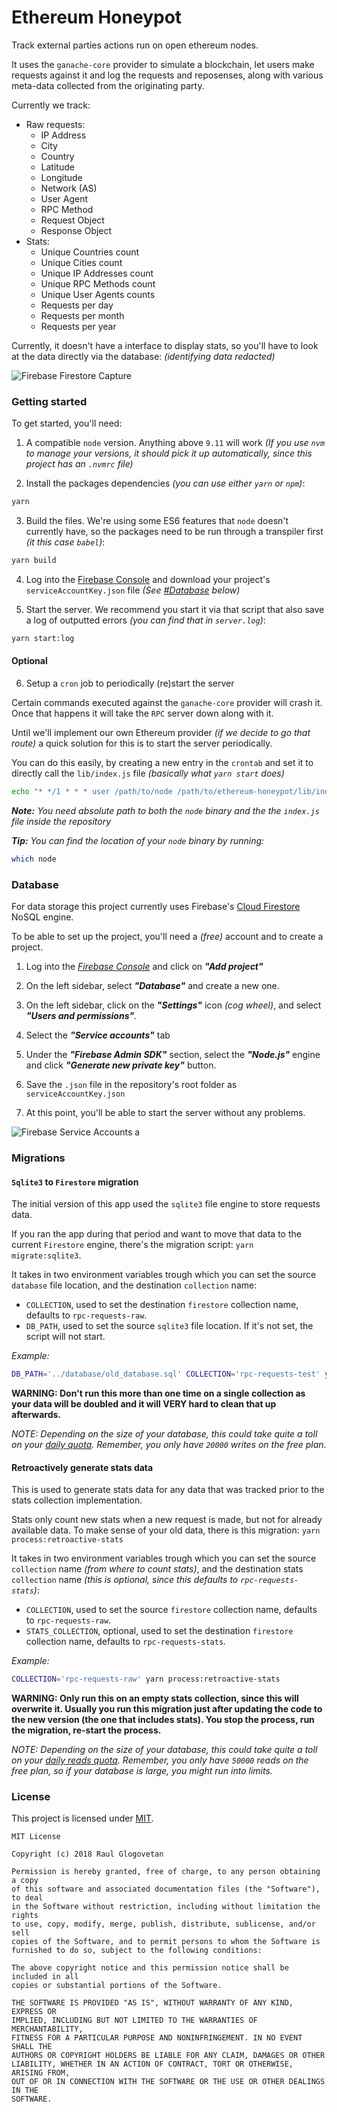 # Ethereum Honeypot

Track external parties actions run on open ethereum nodes.

It uses the `ganache-core` provider to simulate a blockchain, let users make requests against it and log the requests and reposenses, along with various meta-data collected from the originating party.

Currently we track:

- Raw requests:
  - IP Address
  - City
  - Country
  - Latitude
  - Longitude
  - Network (AS)
  - User Agent
  - RPC Method
  - Request Object
  - Response Object
- Stats:
  - Unique Countries count
  - Unique Cities count
  - Unique IP Addresses count
  - Unique RPC Methods count
  - Unique User Agents counts
  - Requests per day
  - Requests per month
  - Requests per year

Currently, it doesn't have a interface to display stats, so you'll have to look at the data directly via the database: _(identifying data redacted)_

![Firebase Firestore Capture](assets/firestore_capture_stats_redacted.png)

### Getting started

To get started, you'll need:

1. A compatible `node` version. Anything above `9.11` will work _(If you use `nvm` to manage your versions, it should pick it up automatically, since this project has an `.nvmrc` file)_

2. Install the packages dependencies _(you can use either `yarn` or `npm`)_:
```bash
yarn
```

3. Build the files. We're using some ES6 features that `node` doesn't currently have, so the packages need to be run through a transpiler first _(it this case `babel`)_:
```bash
yarn build
```

4. Log into the [Firebase Console](https://console.firebase.google.com) and download your project's `serviceAccountKey.json` file _(See [#Database](#database) below)_

5. Start the server. We recommend you start it via that script that also save a log of outputted errors _(you can find that in `server.log`)_:
```bash
yarn start:log
```

#### Optional

6. Setup a `cron` job to periodically (re)start the server

  Certain commands executed against the `ganache-core` provider will crash it. Once that happens it will take the `RPC` server down along with it.

  Until we'll implement our own Ethereum provider _(if we decide to go that route)_ a quick solution for this is to start the server periodically.

  You can do this easily, by creating a new entry in the `crontab` and set it to directly call the `lib/index.js` file _(basically what `yarn start` does)_

  ```bash
  echo "* */1 * * * user /path/to/node /path/to/ethereum-honeypot/lib/index.js 2>&1" >> /etc/cron.d/ethereum-honeypot
  ```
  _**Note:** You need absolute path to both the `node` binary and the the `index.js` file inside the repository_

  _**Tip:** You can find the location of your `node` binary by running:_
  ```bash
  which node
  ```

### Database

For data storage this project currently uses Firebase's [Cloud Firestore](https://firebase.google.com/docs/firestore/) NoSQL engine.

To be able to set up the project, you'll need a _(free)_ account and to create a project.

1. Log into the _[Firebase Console](https://console.firebase.google.com)_ and click on _**"Add project"**_

2. On the left sidebar, select _**"Database"**_ and create a new one.

3. On the left sidebar, click on the _**"Settings"**_ icon _(cog wheel)_, and select _**"Users and permissions"**_.

4. Select the _**"Service accounts"**_ tab

5. Under the _**"Firebase Admin SDK"**_ section, select the _**"Node.js"**_ engine and click _**"Generate new private key"**_ button.

6. Save the `.json` file in the repository's root folder as `serviceAccountKey.json`

7. At this point, you'll be able to start the server without any problems.

![Firebase Service Accounts](assets/firebase_service_accounts.png)
a
### Migrations

#### `Sqlite3` to `Firestore` migration

The initial version of this app used the `sqlite3` file engine to store requests data.

If you ran the app during that period and want to move that data to the current `Firestore` engine, there's the migration script: `yarn migrate:sqlite3`.

It takes in two environment variables trough which you can set the source `database` file location, and the destination `collection` name:
- `COLLECTION`, used to set the destination `firestore` collection name, defaults to `rpc-requests-raw`.
- `DB_PATH`, used to set the source `sqlite3` file location. If it's not set, the script will not start.

_Example:_
```bash
DB_PATH='../database/old_database.sql' COLLECTION='rpc-requests-test' yarn migrate:sqlite3
```

**WARNING: Don't run this more than one time on a single collection as your data will be doubled and it will VERY hard to clean that up afterwards.**

_NOTE: Depending on the size of your database, this could take quite a toll on your [daily quota](https://firebase.google.com/docs/firestore/pricing?authuser=0). Remember, you only have `20000` writes on the free plan._

#### Retroactively generate stats data

This is used to generate stats data for any data that was tracked prior to the stats collection implementation.

Stats only count new stats when a new request is made, but not for already available data. To make sense of your old data, there is this migration: `yarn process:retroactive-stats`

It takes in two environment variables trough which you can set the source `collection` name _(from where to count stats)_, and the destination stats `collection` name _(this is optional, since this defaults to `rpc-requests-stats`)_:
- `COLLECTION`, used to set the source `firestore` collection name, defaults to `rpc-requests-raw`.
- `STATS_COLLECTION`, optional, used to set the destination `firestore` collection name, defaults to `rpc-requests-stats`.

_Example:_
```bash
COLLECTION='rpc-requests-raw' yarn process:retroactive-stats
```

**WARNING: Only run this on an empty stats collection, since this will overwrite it. Usually you run this migration just after updating the code to the new version (the one that includes stats). You stop the process, run the migration, re-start the process.**

_NOTE: Depending on the size of your database, this could take quite a toll on your [daily reads quota](https://firebase.google.com/docs/firestore/pricing?authuser=0). Remember, you only have `50000` reads on the free plan, so if your database is large, you might run into limits._

### License

This project is licensed under [MIT](./LICENSE).

```
MIT License

Copyright (c) 2018 Raul Glogovetan

Permission is hereby granted, free of charge, to any person obtaining a copy
of this software and associated documentation files (the "Software"), to deal
in the Software without restriction, including without limitation the rights
to use, copy, modify, merge, publish, distribute, sublicense, and/or sell
copies of the Software, and to permit persons to whom the Software is
furnished to do so, subject to the following conditions:

The above copyright notice and this permission notice shall be included in all
copies or substantial portions of the Software.

THE SOFTWARE IS PROVIDED "AS IS", WITHOUT WARRANTY OF ANY KIND, EXPRESS OR
IMPLIED, INCLUDING BUT NOT LIMITED TO THE WARRANTIES OF MERCHANTABILITY,
FITNESS FOR A PARTICULAR PURPOSE AND NONINFRINGEMENT. IN NO EVENT SHALL THE
AUTHORS OR COPYRIGHT HOLDERS BE LIABLE FOR ANY CLAIM, DAMAGES OR OTHER
LIABILITY, WHETHER IN AN ACTION OF CONTRACT, TORT OR OTHERWISE, ARISING FROM,
OUT OF OR IN CONNECTION WITH THE SOFTWARE OR THE USE OR OTHER DEALINGS IN THE
SOFTWARE.
```
